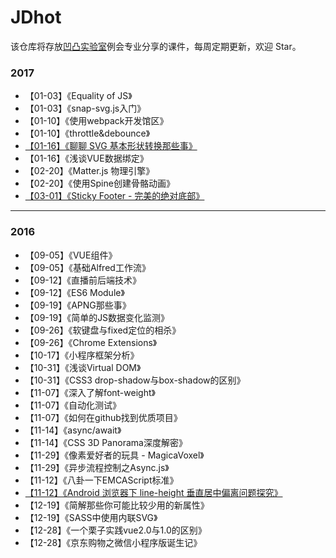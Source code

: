 # JDhot
该仓库将存放[凹凸实验室](http:aotu.io)例会专业分享的课件，每周定期更新，欢迎 Star。

### 2017          
- 【01-03】《Equality of JS》         
- 【01-03】《snap-svg.js入门》       
- 【01-10】《使用webpack开发馆区》    
- 【01-10】《throttle&debounce》
- [【01-16】《聊聊 SVG 基本形状转换那些事》](/201701/SVGbaseshape.pdf)
- 【01-16】《浅谈VUE数据绑定》  
- 【02-20】《Matter.js 物理引擎》      
- 【02-20】《使用Spine创建骨骼动画》
- [【03-01】《Sticky Footer - 完美的绝对底部》](/201703/StickyFooter.pdf)

-----------

### 2016          
- 【09-05】《VUE组件》
- 【09-05】《基础Alfred工作流》         
- 【09-12】《直播前后端技术》       
- 【09-12】《ES6 Module》     
- 【09-19】《APNG那些事》         
- 【09-19】《简单的JS数据变化监测》         
- 【09-26】《软键盘与fixed定位的相杀》         
- 【09-26】《Chrome Extensions》         
- 【10-17】《小程序框架分析》        
- 【10-31】《浅谈Virtual DOM》         
- 【10-31】《CSS3 drop-shadow与box-shadow的区别》        
- 【11-07】《深入了解font-weight》      
- 【11-07】《自动化测试》
- 【11-07】《如何在github找到优质项目》         
- 【11-14】《async/await》        
- 【11-14】《CSS 3D Panorama深度解密》        
- 【11-29】《像素爱好者的玩具 - MagicaVoxel》         
- 【11-29】《异步流程控制之Async.js》         
- 【11-12】《八卦一下EMCAScript标准》         
- [【11-12】《Android 浏览器下 line-height 垂直居中偏离问题探究》](/201611/lineheight_hack.pdf)
- 【12-19】《简解那些你可能比较少用的新属性》       
- 【12-19】《SASS中使用内联SVG》         
- 【12-28】《一个栗子实践vue2.0与1.0的区别》        
- 【12-28】《京东购物之微信小程序版诞生记》